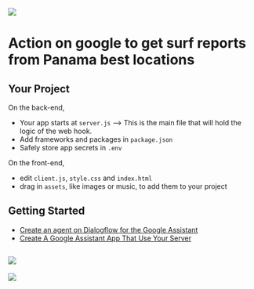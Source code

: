 ![](https://cdn.glitch.com/11a0c148-90ca-40b0-9212-4530b9aae97f%2FScreen%20Shot%202018-11-29%20at%2010.58.22%20AM.png?1543517921223)
# Action on google to get surf reports from Panama best locations


## Your Project

On the back-end,
- Your app starts at `server.js` --> This is the main file that will hold the logic of the web hook.
- Add frameworks and packages in `package.json`
- Safely store app secrets in `.env`

On the front-end,
- edit `client.js`, `style.css` and `index.html`
- drag in `assets`, like images or music, to add them to your project


## Getting Started

* [Create an agent on Dialogflow for the Google Assistant](https://medium.com/google-developers/build-your-first-smart-bot-for-google-home-18949f74822c)
* [Create A Google Assistant App That Use Your Server](https://greenido.wordpress.com/2017/09/29/create-a-google-assistant-that-use-your-server/)

![](https://cdn.glitch.com/5e52a72f-da3a-4415-b9e8-014f7884e589%2Fhow%20can%20I%20help%20%2B%20assistant%20logo.png?1510886563473)
-----

<img src="https://ga-beacon.appspot.com/UA-65622529-1/panama-surf-report-glitch?pixel=0">
